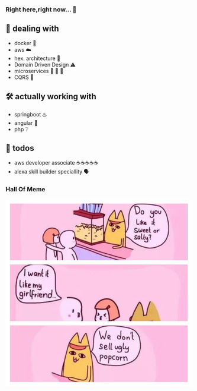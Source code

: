 ### Right here,right now... 🎵

## :book: dealing with 
 - docker :whale:
 - aws :cloud:
 - hex. architecture :large_orange_diamond:
 - Domain Driven Design :warning:
 - microservices :department_store: :department_store: :department_store:
 - CQRS 🚌

## 🛠️ actually working with

 - springboot :hotsprings:
 - angular :triangular_ruler:
 - php ❔

## 🏹 todos 
 - aws developer associate ☕☕☕☕☕
 - alexa skill builder speciallity 🗣️

### Hall Of Meme

 ![alt text](https://github.com/jmiquis/hallOfMeme/blob/master/a3qYx5r_700b.jpg)




